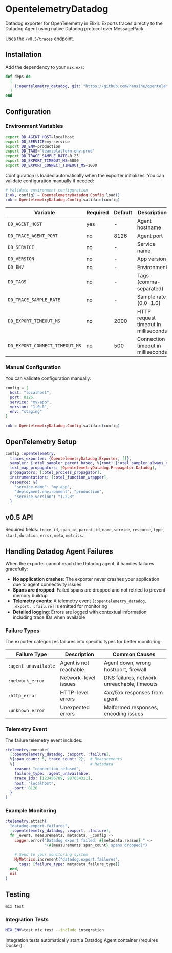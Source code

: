 # OpentelemetryDatadog

Datadog exporter for OpenTelemetry in Elixir. Exports traces directly to the Datadog Agent using native Datadog protocol over MessagePack.

Uses the `/v0.5/traces` endpoint.

## Installation

Add the dependency to your `mix.exs`:

```elixir
def deps do
  [
    {:opentelemetry_datadog, git: "https://github.com/hansihe/opentelemetry_datadog.git"}
  ]
end
```

## Configuration

### Environment Variables

```bash
export DD_AGENT_HOST=localhost
export DD_SERVICE=my-service
export DD_ENV=production
export DD_TAGS="team:platform,env:prod"
export DD_TRACE_SAMPLE_RATE=0.25
export DD_EXPORT_TIMEOUT_MS=5000
export DD_EXPORT_CONNECT_TIMEOUT_MS=1000
```

Configuration is loaded automatically when the exporter initializes. 
You can validate configuration manually if needed:

```elixir
# Validate environment configuration
{:ok, config} = OpentelemetryDatadog.Config.load()
:ok = OpentelemetryDatadog.Config.validate(config)
```

| Variable                      | Required | Default | Description |
|-------------------------------|----------|---------|-------------|
| `DD_AGENT_HOST`               | yes      | -       | Agent hostname |
| `DD_TRACE_AGENT_PORT`         | no       | 8126    | Agent port |
| `DD_SERVICE`                  | no       | -       | Service name |
| `DD_VERSION`                  | no       | -       | App version |
| `DD_ENV`                      | no       | -       | Environment |
| `DD_TAGS`                     | no       | -       | Tags (comma-separated) |
| `DD_TRACE_SAMPLE_RATE`        | no       | -       | Sample rate (0.0-1.0) |
| `DD_EXPORT_TIMEOUT_MS`        | no       | 2000    | HTTP request timeout in milliseconds |
| `DD_EXPORT_CONNECT_TIMEOUT_MS`| no       | 500     | Connection timeout in milliseconds |

### Manual Configuration

You can validate configuration manually:

```elixir
config = [
  host: "localhost", 
  port: 8126,
  service: "my-app",
  version: "1.0.0", 
  env: "staging"
]

:ok = OpentelemetryDatadog.Config.validate(config)
```

## OpenTelemetry Setup

```elixir
config :opentelemetry,
  traces_exporter: {OpentelemetryDatadog.Exporter, []},
  sampler: {:otel_sampler_parent_based, %{root: {:otel_sampler_always_on, %{}}}},
  text_map_propagators: [OpentelemetryDatadog.Propagator.Datadog],
  propagators: [:otel_process_propagator],
  instrumentations: [:otel_function_wrapper],
  resource: %{
    "service.name": "my-app",
    "deployment.environment": "production",
    "service.version": "1.2.3"
  }
```

## v0.5 API

Required fields: `trace_id`, `span_id`, `parent_id`, `name`, `service`, `resource`, `type`, `start`, `duration`, `error`, `meta`, `metrics`.

## Handling Datadog Agent Failures

When the exporter cannot reach the Datadog agent, it handles failures gracefully:

- **No application crashes**: The exporter never crashes your application due to agent connectivity issues
- **Spans are dropped**: Failed spans are dropped and not retried to prevent memory buildup
- **Telemetry events**: A telemetry event `[:opentelemetry_datadog, :export, :failure]` is emitted for monitoring
- **Detailed logging**: Errors are logged with contextual information including trace IDs when available

### Failure Types

The exporter categorizes failures into specific types for better monitoring:

| Failure Type | Description | Common Causes |
|--------------|-------------|---------------|
| `:agent_unavailable` | Agent is not reachable | Agent down, wrong host/port, firewall |
| `:network_error` | Network-level issues | DNS failures, network unreachable, timeouts |
| `:http_error` | HTTP-level errors | 4xx/5xx responses from agent |
| `:unknown_error` | Unexpected errors | Malformed responses, encoding issues |

### Telemetry Event

The failure telemetry event includes:

```elixir
:telemetry.execute(
  [:opentelemetry_datadog, :export, :failure],
  %{span_count: 5, trace_count: 2},  # Measurements
  %{                                 # Metadata
    reason: "connection refused",
    failure_type: :agent_unavailable,
    trace_ids: [123456789, 987654321],
    host: "localhost",
    port: 8126
  }
)
```

### Example Monitoring

```elixir
:telemetry.attach(
  "datadog-export-failures",
  [:opentelemetry_datadog, :export, :failure],
  fn _event, measurements, metadata, _config ->
    Logger.error("Datadog export failed: #{metadata.reason} " <>
                 "(#{measurements.span_count} spans dropped)")
    
    # Send to your monitoring system
    MyMetrics.increment("datadog.export.failures", 
      tags: [failure_type: metadata.failure_type])
  end,
  nil
)
```

## Testing

```bash
mix test
```

### Integration Tests

```bash
MIX_ENV=test mix test --include integration
```

Integration tests automatically start a Datadog Agent container (requires Docker).
